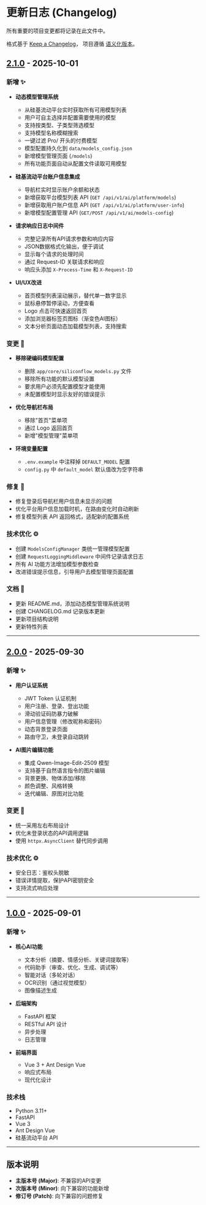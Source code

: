 # 更新日志 (Changelog)

所有重要的项目变更都将记录在此文件中。

格式基于 [Keep a Changelog](https://keepachangelog.com/zh-CN/1.0.0/)，
项目遵循 [语义化版本](https://semver.org/lang/zh-CN/)。

## [2.1.0] - 2025-10-01

### 新增 ✨
- **动态模型管理系统**
  - 从硅基流动平台实时获取所有可用模型列表
  - 用户可自主选择并配置需要使用的模型
  - 支持按类型、子类型筛选模型
  - 支持模型名称模糊搜索
  - 一键过滤 Pro/ 开头的付费模型
  - 模型配置持久化到 `data/models_config.json`
  - 新增模型管理页面 (`/models`)
  - 所有功能页面自动从配置文件读取可用模型

- **硅基流动平台账户信息集成**
  - 导航栏实时显示账户余额和状态
  - 新增获取平台模型列表 API (`GET /api/v1/ai/platform/models`)
  - 新增获取用户账户信息 API (`GET /api/v1/ai/platform/user-info`)
  - 新增模型配置管理 API (`GET/POST /api/v1/ai/models-config`)

- **请求响应日志中间件**
  - 完整记录所有API请求参数和响应内容
  - JSON数据格式化输出，便于调试
  - 显示每个请求的处理时间
  - 通过 Request-ID 关联请求和响应
  - 响应头添加 `X-Process-Time` 和 `X-Request-ID`

- **UI/UX改进**
  - 首页模型列表滚动展示，替代单一数字显示
  - 鼠标悬停暂停滚动，方便查看
  - Logo 点击可快速返回首页
  - 添加浏览器标签页图标（渐变色AI图标）
  - 文本分析页面动态加载模型列表，支持搜索

### 变更 🔄
- **移除硬编码模型配置**
  - 删除 `app/core/siliconflow_models.py` 文件
  - 移除所有功能的默认模型设置
  - 要求用户必须先配置模型才能使用
  - 未配置模型时显示友好的错误提示

- **优化导航栏布局**
  - 移除"首页"菜单项
  - 通过 Logo 返回首页
  - 新增"模型管理"菜单项

- **环境变量配置**
  - `.env.example` 中注释掉 `DEFAULT_MODEL` 配置
  - `config.py` 中 `default_model` 默认值改为空字符串

### 修复 🐛
- 修复登录后导航栏用户信息未显示的问题
- 优化平台用户信息加载时机，在路由变化时自动刷新
- 修复模型列表 API 返回格式，适配新的配置系统

### 技术优化 ⚙️
- 创建 `ModelsConfigManager` 类统一管理模型配置
- 创建 `RequestLoggingMiddleware` 中间件记录请求日志
- 所有 AI 功能方法增加模型参数检查
- 改进错误提示信息，引导用户去模型管理页面配置

### 文档 📝
- 更新 README.md，添加动态模型管理系统说明
- 创建 CHANGELOG.md 记录版本更新
- 更新项目结构说明
- 更新特性列表

---

## [2.0.0] - 2025-09-30

### 新增 ✨
- **用户认证系统**
  - JWT Token 认证机制
  - 用户注册、登录、登出功能
  - 滑动验证码防暴力破解
  - 用户信息管理（修改昵称和密码）
  - 动态背景登录页面
  - 路由守卫，未登录自动跳转

- **AI图片编辑功能**
  - 集成 Qwen-Image-Edit-2509 模型
  - 支持基于自然语言指令的图片编辑
  - 背景更换、物体添加/移除
  - 颜色调整、风格转换
  - 迭代编辑、原图对比功能

### 变更 🔄
- 统一采用左右布局设计
- 优化未登录状态的API调用逻辑
- 使用 `httpx.AsyncClient` 替代同步调用

### 技术优化 ⚙️
- 安全日志：鉴权头脱敏
- 错误详情提取，保护API密钥安全
- 支持流式响应处理

---

## [1.0.0] - 2025-09-01

### 新增 ✨
- **核心AI功能**
  - 文本分析（摘要、情感分析、关键词提取等）
  - 代码助手（审查、优化、生成、调试等）
  - 智能对话（多轮对话）
  - OCR识别（通过视觉模型）
  - 图像描述生成

- **后端架构**
  - FastAPI 框架
  - RESTful API 设计
  - 异步处理
  - 日志管理

- **前端界面**
  - Vue 3 + Ant Design Vue
  - 响应式布局
  - 现代化设计

### 技术栈
- Python 3.11+
- FastAPI
- Vue 3
- Ant Design Vue
- 硅基流动平台 API

---

## 版本说明

- **主版本号 (Major)**: 不兼容的API变更
- **次版本号 (Minor)**: 向下兼容的功能新增
- **修订号 (Patch)**: 向下兼容的问题修复

[2.1.0]: https://github.com/yourusername/ai-service/compare/v2.0.0...v2.1.0
[2.0.0]: https://github.com/yourusername/ai-service/compare/v1.0.0...v2.0.0
[1.0.0]: https://github.com/yourusername/ai-service/releases/tag/v1.0.0
